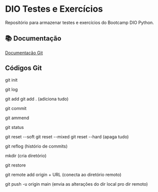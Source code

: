 # DIO Testes e Exercícios

Repositório para armazenar testes e exercícios do Bootcamp DIO Python.

## :books: Documentação
[Documentação Git](https://git-scm.com/docs)

## Códigos Git
git init

git log

git add
git add . (adiciona tudo)

git commit

git ammend

git status

git reset --soft
git reset --mixed
git reset --hard (apaga tudo)

git reflog (histório de commits)

mkdir (cria diretório)

git restore

git remote add origin + URL (conecta ao diretório remoto)

git push -u origin main (envia as alterações do dir local pro dir remoto)

